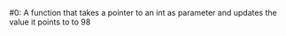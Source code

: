 #0: A function that takes a pointer to an int as parameter and updates the value it points to to 98
